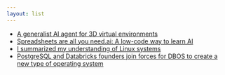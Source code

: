 ```yaml
---
layout: list
---
```


 - [A generalist AI agent for 3D virtual environments](https://deepmind.google/discover/blog/sima-generalist-ai-agent-for-3d-virtual-environments/)
 - [Spreadsheets are all you need.ai: A low-code way to learn AI](https://spreadsheets-are-all-you-need.ai/index.html)
 - [I summarized my understanding of Linux systems](https://github.com/lsc4719/MyViewOfLinuxSystems)
 - [PostgreSQL and Databricks founders join forces for DBOS to create a new type of operating system](https://venturebeat.com/data-infrastructure/postgresql-and-databricks-founders-join-forces-for-dbos-to-create-a-new-type-of-operating-system/)
